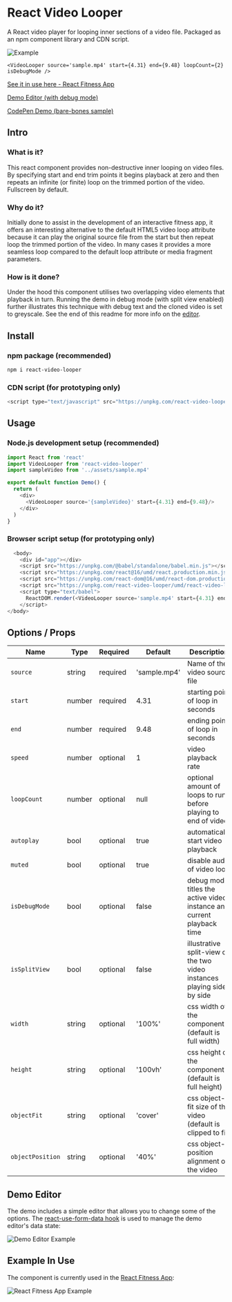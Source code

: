# React Video Looper
A React video player for looping inner sections of a video file. Packaged as an npm component library and CDN script. 

![Example](https://github.com/lewhunt/assets/raw/master/readme/react-video-looper-example.gif)

```
<VideoLooper source='sample.mp4' start={4.31} end={9.48} loopCount={2} isDebugMode />
```

[See it in use here - React Fitness App](https://lewhunt.github.io/react-fitness-app/)

[Demo Editor (with debug mode)](https://lewhunt.github.io/react-video-looper/)

[CodePen Demo (bare-bones sample)](https://codepen.io/lewhunt/pen/vYEaKMj)

## Intro
### What is it?
This react component provides non-destructive inner looping on video files. By specifying start and end trim points it begins playback at zero and then repeats an infinite (or finite) loop on the trimmed portion of the video. Fullscreen by default.

### Why do it?
Initially done to assist in the development of an interactive fitness app, it offers an interesting alternative to the default HTML5 video loop attribute because it can play the original source file from the start but then repeat loop the trimmed portion of the video. In many cases it provides a more seamless loop compared to the default loop attribute or media fragment parameters.

### How is it done?
Under the hood this component utilises two overlapping video elements that playback in turn. Running the demo in debug mode (with split view enabled) further illustrates this technique with debug text and the cloned video is set to greyscale. See the end of this readme for more info on the [editor](#demo-editor).

## Install
### npm package (recommended)
```bash
npm i react-video-looper
```

### CDN script (for prototyping only)
```js
<script type="text/javascript" src="https://unpkg.com/react-video-looper/umd/react-video-looper.min.js"></script>
```

## Usage
### Node.js development setup (recommended)
```js
import React from 'react'
import VideoLooper from 'react-video-looper'
import sampleVideo from '../assets/sample.mp4'

export default function Demo() {
  return (
    <div>
      <VideoLooper source='{sampleVideo}' start={4.31} end={9.48}/>
    </div>
  )
}
```

### Browser script setup (for prototyping only)
```js
  <body>
    <div id="app"></div>
    <script src="https://unpkg.com/@babel/standalone/babel.min.js"></script>
    <script src="https://unpkg.com/react@16/umd/react.production.min.js" crossorigin></script>
    <script src="https://unpkg.com/react-dom@16/umd/react-dom.production.min.js" crossorigin></script>
    <script src="https://unpkg.com/react-video-looper/umd/react-video-looper.min.js"></script>
    <script type="text/babel">
      ReactDOM.render(<VideoLooper source='sample.mp4' start={4.31} end={9.48}/>, document.getElementById('app'))
    </script>
</body>
```

## Options / Props
Name | Type | Required | Default | Description 
--- | --- | --- | --- | ---
`source` | string | required | 'sample.mp4' | Name of the video source file
`start` | number | required | 4.31 | starting point of loop in seconds
`end` | number | required | 9.48 | ending point of loop in seconds
`speed` | number | optional | 1 | video playback rate
`loopCount` | number | optional | null | optional amount of loops to run before playing to end of video
`autoplay` | bool | optional | true | automatically start video playback
`muted` | bool | optional | true | disable audio of video loop
`isDebugMode` | bool | optional | false | debug mode titles the active video instance and current playback time
`isSplitView` | bool | optional | false | illustrative split-view of the two video instances playing side by side
`width` | string | optional | '100%' | css width of the component (default is full width)
`height` | string | optional | '100vh' | css height of the component (default is full height)
`objectFit` | string | optional | 'cover' | css object-fit size of the video (default is clipped to fit)
`objectPosition` | string | optional | '40%' | css object-position alignment of the video

## Demo Editor
The demo includes a simple editor that allows you to change some of the options. The [react-use-form-data hook](https://github.com/lewhunt/react-use-form-data) is used to manage the demo editor's data state:

![Demo Editor Example](https://github.com/lewhunt/assets/raw/master/readme/react-use-form-data-example.gif)

## Example In Use
The component is currently used in the [React Fitness App](https://lewhunt.github.io/react-fitness-app/):

![React Fitness App Example](https://github.com/lewhunt/assets/raw/master/readme/react-fitness-app-example.gif)